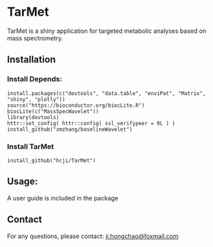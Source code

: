 # TarMet
TarMet is a shiny application for targeted metabolic analyses based on mass spectrometry.

## Installation  
### Install Depends: 
	install.packages(c("devtools", "data.table", "enviPat", "Matrix", "shiny", "plotly"))
	source("https://bioconductor.org/biocLite.R")
    biocLite(c("MassSpecWavelet"))
	library(devtools)
	httr::set_config( httr::config( ssl_verifypeer = 0L ) )
	install_github("zmzhang/baselineWavelet")
### Install TarMet
	install_github("hcji/TarMet")
	
## Usage:
  A user guide is included in the package	

## Contact
  For any questions, please contact:  ji.hongchao@foxmail.com
